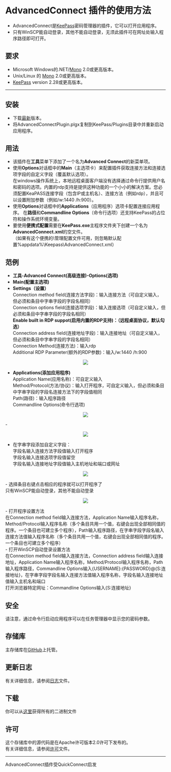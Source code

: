 # AdvancedConnect 插件的使用方法
- AdvancedConnect是[KeePass](http://keepass.info)密码管理器的插件，它可以打开应用程序。
- 只有WinSCP能自动登录，其他不能自动登录，无须此插件可在网址处输入程序路径即可打开。

## 要求
- Microsoft Windows的.NET/[Mono](http://www.mono-project.com/download/) 2.0或更高版本。
- Unix/Linux 的 [Mono](http://www.mono-project.com/download/) 2.0或更高版本。
- [KeePass](http://keepass.info) version 2.28或更高版本。
___________________________________________________________________
## 安装
- 下载[最新](https://github.com/aalbng/AdvancedConnectPlugin/releases/latest)版本。
- 将AdvancedConnectPlugin.plgx复制到KeePass/Plugins目录中并重新启动应用程序。

## 用法
- 该插件在**工具**菜单下添加了一个名为**Advanced Connect**的新菜单项。
- 使用**Options**对话框中的**Main**（主选项卡）来配置插件获取连接方法和连接选项字段的自定义字段（覆盖默认选项）。<br />
在windows操作系统上，本地远程桌面客户端没有选择通过命令行提供用户名和密码的选项。内置的rdp支持是提供这种功能的一个小小的解决方案。您必须配置KeaPASS连接字段（包含IP或主机名）、连接方法（例如rdp），并且可以设置附加参数（例如/w:1440 /h:900）。
- 使用**Options**对话框中的**Applications**（应用程序）选项卡配置连接应用程序。
在**路径**和**Commandline Options**（命令行选项）还支持KeePass的占位符和操作系统环境变量。
- 要使用**便携式配置**需要在**KeePass.exe**主程序文件夹下创建一个名为**AdvancedConnect.xml**的空文件。<br />
（如果有这个便携的\管理配置文件可用，则忽略默认配置%appdata%\Keepass\AdvancedConnect.xml）

## 范例
- **工具-Advanced Connect(高级连接)-Options(选项)**
- **Main(配置主选项)**
- **Settings（设置）**<br />
Connection method field(连接方法字段)：输入连接方法（可自定义输入，但必须和条目中字串字段的字段名相同）<br />
Connection options field(连接选项字段)：输入连接选项（可自定义输入，但必须和条目中字串字段的字段名相同）<br />
**Enable built in RDP suppot(启用内置的RDP支持)：（远程桌面协议，默认勾选）**<br />
Connection address field(连接地址字段)：输入连接地址（可自定义输入，但必须和条目中字串字段的字段名相同）<br />
Connection Method(连接方法)：输入rdp<br />
Additional RDP Parameter(额外的RDP参数)：输入/w:1440 /h:900<br />
<p align="center"><img src="https://github.com/1688pc/AdvancedConnectPlugin/blob/master/Doc/1%E9%85%8D%E7%BD%AE%E4%B8%BB%E9%80%89%E9%A1%B9.PNG"/></p>

- **Applications(添加应用程序)**<br />
Application Name(应用名称)：可自定义输入<br />
Method/Protocol(方法/协议)：输入打开程序，可自定义输入，但必须和条目中字串字段的字段名连接方法下的字段值相同<br />
Path(路径)：输入程序路径<br />
Commandline Options(命令行选项)<br />
<p align="center"><img src="https://github.com/1688pc/AdvancedConnectPlugin/blob/master/Doc/2%E6%B7%BB%E5%8A%A0%E5%BA%94%E7%94%A8%E7%A8%8B%E5%BA%8F.PNG"/></p>
-<p align="center"><img src="https://github.com/1688pc/AdvancedConnectPlugin/blob/master/Doc/2%E6%B7%BB%E5%8A%A0%E5%BA%94%E7%94%A8%E7%A8%8B%E5%BA%8F%EF%BC%88%E8%8B%B1%E6%96%87%EF%BC%89.png"/></p>

- 在字串字段添加自定义字段：<br />
字段名输入连接方法字段值输入打开程序<br />
字段名输入连接选项字段值留空<br />
字段名输入连接地址字段值输入主机地址和端口或网址<br />
<p align="center"><img src="https://github.com/1688pc/AdvancedConnectPlugin/blob/master/Doc/3%E5%9C%A8keepass%E6%9D%A1%E7%9B%AE%E4%B8%AD%E8%AE%BE%E7%BD%AE%E8%87%AA%E5%AE%9A%E4%B9%89%E5%AD%97%E6%AE%B5.PNG"/></p>
- 选择条目右键点击相应的程序就可以打开程序了<br />
只有WinSCP能自动登录，其他不能自动登录<br />
<p align="center"><img src="https://github.com/1688pc/AdvancedConnectPlugin/blob/master/Doc/4%E7%9B%B4%E6%8E%A5%E4%BB%8EKeePass%E5%90%AF%E5%8A%A8%E5%BA%94%E7%94%A8%E7%A8%8B%E5%BA%8F%EF%BC%88%E8%8B%B1%E6%96%87%EF%BC%89.png"/></p>
- 打开程序设置方法<br />
在Connection method field输入连接方法，Application Name输入程序名称，Method/Protocol输入程序名称（多个条目共用一个值，右键会出现全部相同值的程序。一个条目也可建立多个程序），Path输入程序路径，在字串字段字段名输入连接方法值输入程序名称（多个条目共用一个值，右键会出现全部相同值的程序。一个条目也可建立多个程序）<br />
- 打开WinSCP自动登录设置方法<br />
在Connection method field输入连接方法，Connection address field输入连接地址，Application Name输入程序名称，Method/Protocol输入程序名称，Path输入程序路径，Commandline Options输入{USERNAME}:{PASSWORD}@{S:连接地址}，在字串字段字段名输入连接方法值输入程序名称，字段名输入连接地址值输入主机名和端口<br />
打开浏览器特定网址：Commandline Options输入{S:连接地址}<br />

## 安全

请注意，通过命令行启动应用程序可以在任务管理器中显示您的密码参数。

## 存储库

主存储库在[GitHub](https://github.com/aalbng/AdvancedConnectPlugin)上托管。

## 更新日志

有关详细信息，请参阅[日志](https://github.com/aalbng/AdvancedConnectPlugin/blob/master/AdvancedConnectPlugin/CHANGELOG.txt)文件。

## 下载

你可以从[这里](https://github.com/aalbng/AdvancedConnectPlugin/releases)获得所有的二进制文件

## 许可

这个存储库中的源代码是在Apache许可版本2.0许可下发布的。 <br />
有关详细信息，请参阅[许可](https://github.com/aalbng/AdvancedConnectPlugin/blob/master/AdvancedConnectPlugin/LICENSE.txt)文件。


____
AdvancedConnect插件受QuickConnect启发
